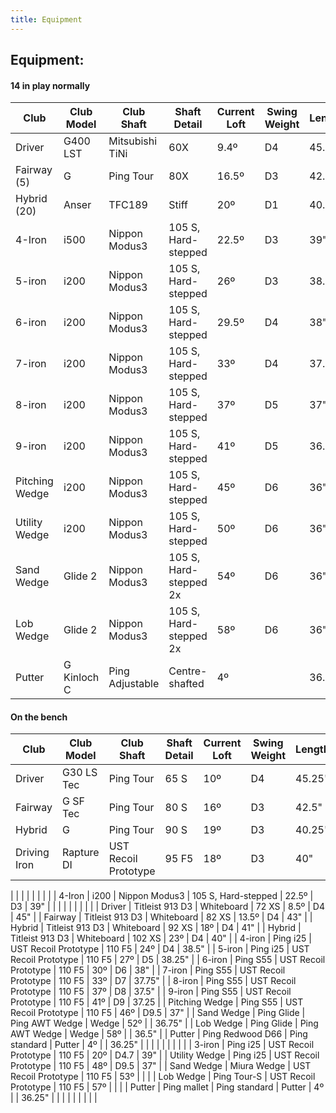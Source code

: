 ```yaml
---
title: Equipment
---
```


## Equipment:

#### 14 in play normally

| Club                        | Club Model       | Club Shaft           | Shaft Detail          | Current Loft  | Swing Weight  | Length |
| ---------------------- | ----------------- | ------------------- | -------------------- | --------------- | ---------------- | -------- |
| Driver                      | G400 LST         | Mitsubishi TiNi    | 60X                       | 9.4º                | D4                  | 45.25"  |
| Fairway (5)              | G                       | Ping Tour            | 80X                       | 16.5º              | D3                  | 42.5"  |
| Hybrid (20)              | Anser                | TFC189               | Stiff                      | 20º                 | D1                   | 40.25" |
| 4-Iron                      | i500             | Nippon Modus3        | 105 S, Hard-stepped    | 22.5º        | D3           | 39"    |
| 5-iron                      | i200             | Nippon Modus3        | 105 S, Hard-stepped    | 26º          | D3           | 38.5"  |
| 6-iron                      | i200             | Nippon Modus3        | 105 S, Hard-stepped    | 29.5º        | D4           | 38"    |
| 7-iron                      | i200             | Nippon Modus3        | 105 S, Hard-stepped    | 33º          | D4           | 37.5"  |
| 8-iron                      | i200             | Nippon Modus3        | 105 S, Hard-stepped    | 37º          | D5           | 37"    |
| 9-iron                      | i200             | Nippon Modus3        | 105 S, Hard-stepped    | 41º          | D5           | 36.5"  |
| Pitching Wedge      | i200             | Nippon Modus3        | 105 S, Hard-stepped    | 45º          | D6           | 36"    |
| Utility Wedge          | i200             | Nippon Modus3        | 105 S, Hard-stepped    | 50º          | D6           | 36"    |
| Sand Wedge           | Glide 2          | Nippon Modus3        | 105 S, Hard-stepped 2x | 54º          | D6           | 36"    |
| Lob Wedge             | Glide 2          | Nippon Modus3        | 105 S, Hard-stepped 2x | 58º          | D6           | 36"    |
| Putter                     | G Kinloch C      | Ping Adjustable      | Centre-shafted         | 4º           |              | 36.5"  |

#### On the bench

| Club                        | Club Model       | Club Shaft           | Shaft Detail           | Current Loft | Swing Weight | Length |
| ----------------         | ----------------   | ------------------- | -------------------- | --------------- | --------------- | -------- |
| Driver                      | G30 LS Tec       | Ping Tour            | 65 S                   | 10º          | D4           | 45.25" |
| Fairway                   | G SF Tec         | Ping Tour            | 80 S                   | 16º          | D3           | 42.5"  |
| Hybrid                     | G                | Ping Tour            | 90 S                   | 19º          | D3           | 40.25" |
| Driving Iron             | Rapture DI       | UST Recoil Prototype | 95 F5                  | 18º          | D3           | 40"    |

|                  |                  |                      |                        |              |              |        |
| 4-Iron           | i200             | Nippon Modus3        | 105 S, Hard-stepped    | 22.5º        | D3           | 39"    |
|                  |                  |                      |                        |              |              |        |
| Driver           | Titleist 913 D3  | Whiteboard           | 72 XS                  | 8.5º         | D4           | 45"    |
| Fairway          | Titleist 913 D3  | Whiteboard           | 82 XS                  | 13.5º        | D4           | 43"    |
| Hybrid           | Titleist 913 D3  | Whiteboard           | 92 XS                  | 18º          | D4           | 41"    |
| Hybrid           | Titleist 913 D3  | Whiteboard           | 102 XS                 | 23º          | D4           | 40"    |
| 4-iron           | Ping i25         | UST Recoil Prototype | 110 F5                 | 24º          | D4           | 38.5"  |
| 5-iron           | Ping i25         | UST Recoil Prototype | 110 F5                 | 27º          | D5           | 38.25" |
| 6-iron           | Ping S55         | UST Recoil Prototype | 110 F5                 | 30º          | D6           | 38"    |
| 7-iron           | Ping S55         | UST Recoil Prototype | 110 F5                 | 33º          | D7           | 37.75" |
| 8-iron           | Ping S55         | UST Recoil Prototype | 110 F5                 | 37º          | D8           | 37.5"  |
| 9-iron           | Ping S55         | UST Recoil Prototype | 110 F5                 | 41º          | D9           | 37.25  |
| Pitching Wedge   | Ping S55         | UST Recoil Prototype | 110 F5                 | 46º          | D9.5         | 37"    |
| Sand Wedge       | Ping Glide       | Ping AWT Wedge       | Wedge                  | 52º          |              | 36.75" |
| Lob Wedge        | Ping Glide       | Ping AWT Wedge       | Wedge                  | 58º          |              | 36.5"  |
| Putter           | Ping Redwood D66 | Ping standard        | Putter                 | 4º           |              | 36.25" |
|                  |                  |                      |                        |              |              |        |
| 3-iron           | Ping i25         | UST Recoil Prototype | 110 F5                 | 20º          | D4.7         | 39"    |
| Utility Wedge    | Ping i25         | UST Recoil Prototype | 110 F5                 | 48º          | D9.5         | 37"    |
| Sand Wedge       | Miura Wedge      | UST Recoil Prototype | 110 F5                 | 53º          |              |        |
| Lob Wedge        | Ping Tour-S      | UST Recoil Prototype | 110 F5                 | 57º          |              |        |
| Putter           | Ping mallet      | Ping standard        | Putter                 | 4º           |              | 36.25" |
|                  |                  |                      |                        |              |              |        |
